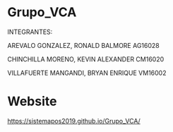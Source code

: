 # Grupo_VCA

INTEGRANTES:

AREVALO GONZALEZ, RONALD BALMORE		AG16028

CHINCHILLA MORENO, KEVIN ALEXANDER		CM16020

VILLAFUERTE MANGANDI, BRYAN ENRIQUE		VM16002


# Website
https://sistemapos2019.github.io/Grupo_VCA/
